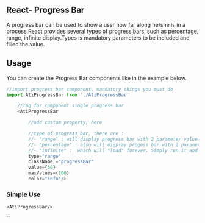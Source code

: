 ## React- Progress Bar
A progress bar can be used to show a user how far along he/she is in a process.React provides several types of progress bars, such as percentage, range, infinite display.Types is mandatory parameters to be included and filled the value. 

## Usage  
You can create the Progress Bar components like in the example below.

```js
//import progress bar component, mandatory things you must do
import AtiProgressBar from './AtiProgressBar'

    //Tag for component single progress bar 
    <AtiProgressBar 

        //add custom property, here

        //type of progress bar, there are :
        //- "range" : will display progress bar with 2 parameter value and maxValue. for example progress 10 of 100
        //- "percentage" : also will display progess bar with 2 parameter value and maxValue. for example 25%
        //- "infinite" :  which will "load" forever. Simply run it and finish in your callback
        type="range" 
        className ="progressBar" 
        value={50} 
        maxValues={100} 
        color="info"/>

```
### Simple Use
`<AtiProgressBar/>`

``